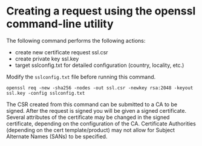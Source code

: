 # Creating a request using the openssl command-line utility
The following command performs the following actions:
- create new certificate request ssl.csr
- create private key ssl.key
- target sslconfig.txt for detailed configuration (country, locality, etc.)

Modify the `sslconfig.txt` file before running this command.

`openssl req -new -sha256 -nodes -out ssl.csr -newkey rsa:2048 -keyout ssl.key -config sslconfig.txt`

The CSR created from this command can be submitted to a CA to be signed. After the request is signed you will be given a signed certificate.
Several attributes of the certificate may be changed in the signed certificate, depending on the configuration of the CA.
Certificate Authorities (depending on the cert template/product) may not allow for Subject Alternate Names (SANs) to be specified.